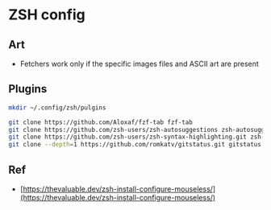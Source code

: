 # ZSH config

## Art
- Fetchers work only if the specific images files and ASCII art are present

## Plugins

```sh
mkdir ~/.config/zsh/pulgins

git clone https://github.com/Aloxaf/fzf-tab fzf-tab  
git clone https://github.com/zsh-users/zsh-autosuggestions zsh-autosuggestions 
git clone https://github.com/zsh-users/zsh-syntax-highlighting.git zsh-syntax-highlighting 
git clone --depth=1 https://github.com/romkatv/gitstatus.git gitstatus 
```

## Ref
- [https://thevaluable.dev/zsh-install-configure-mouseless/](https://thevaluable.dev/zsh-install-configure-mouseless/)